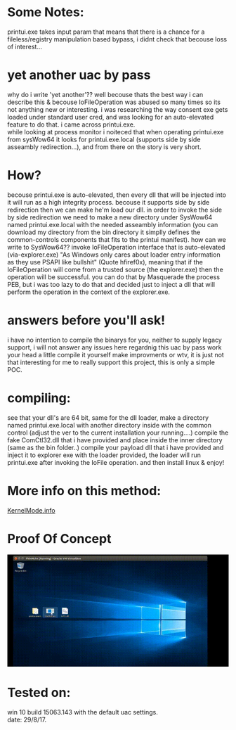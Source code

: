 # Some Notes:
printui.exe takes input param that means that there is a chance for a fileless/registry manipulation based bypass, i didnt check that becouse loss of interest...

# yet another uac by pass
why do i write 'yet another'?? well becouse thats the best way i can describe this & becouse IoFileOperation was abused so many times so its not anything new or interesting. i was researching the way consent exe gets loaded under standard user cred, and was looking for an auto-elevated feature to do that. i came across printui.exe.<br>
while looking at process monitor i noiteced that when operating printui.exe from sysWow64 it looks for printui.exe.local (supports side by side asseambly redirection...), and from there on the story is very short.
# How?
becouse printui.exe is auto-elevated, then every dll that will be injected into it will run as a high integrity process. becouse it supports side by side redirection then we can make he'm load our dll. in order to invoke the side by side redirection we need to make a new directory under SysWow64 named printui.exe.local with the needed asseambly information (you can download my directory from the bin directory it simplly defines the common-controls components that fits to the printui manifest). how can we write to SysWow64??
invoke IoFileOperation interface that is auto-elevated (via-explorer.exe) "As Windows only cares about loader entry information as they use PSAPI like bullshit" (Quote hfiref0x), meaning that if the IoFileOperation will come from a trusted source (the explorer.exe) then the operation will be successful. you can do that by Masquerade the process PEB, but i was too lazy to do that and decided just to inject a dll that will perform the operation in the context of the explorer.exe.

# answers before you'll ask!
i have no intention to compile the binarys for you, neither to supply legacy support, i will not answer any issues here regardnig this uac by pass work your head a little compile it yourself make improvments or wtv, it is just not that interesting for me to really support this project, this is only a simple POC.
# compiling:
see that your dll's are 64 bit, same for the dll loader, make a directory named printui.exe.local with another directory inside with the common control (adjust the ver to the current installation your running....) compile the fake ComCtl32.dll that i have provided and place inside the inner directory (same as the bin folder..) compile your payload dll that i have provided and inject it to explorer exe with the loader provided, the loader will run printui.exe after invoking the IoFile operation.
and then install linux & enjoy!

# More info on this method:
<html><a href="http://www.kernelmode.info/forum/viewtopic.php?f=11&t=3643&start=110">KernelMode.info</a><html>
  
# Proof Of Concept
![](PoC/UacByPass.gif)
# Tested on:
win 10 build 15063.143 with the default uac settings. <br>
date: 29/8/17.
